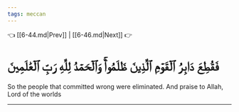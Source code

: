```yaml
---
tags: meccan
---
```


👈 [[6-44.md|Prev]] | [[6-46.md|Next]] 👉

# فَقُطِعَ دَابِرُ ٱلۡقَوۡمِ ٱلَّذِينَ ظَلَمُواْۚ وَٱلۡحَمۡدُ لِلَّهِ رَبِّ ٱلۡعَٰلَمِينَ

So the people that committed wrong were eliminated. And praise to Allah, Lord of the worlds

---

